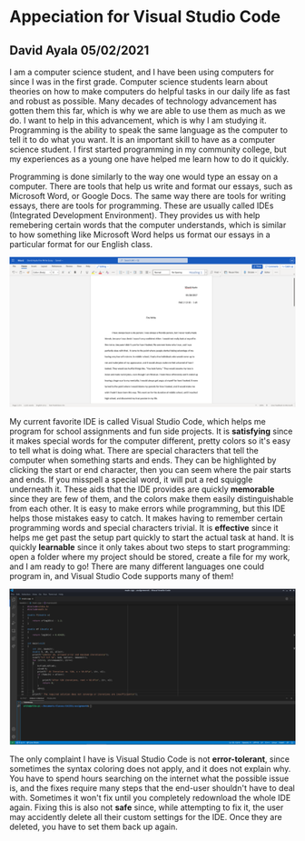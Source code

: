 # Appeciation for Visual Studio Code

## David Ayala 05/02/2021

I am a computer science student, and I have been using computers for since I was in the first grade. Computer science students learn about theories on how to make computers do helpful tasks in our daily life as fast and robust as possible. Many decades of technology advancement has gotten them this far, which is why we are able to use them as much as we do. I want to help in this advancement, which is why I am studying it. Programming is the ability to speak the same language as the computer to tell it to do what you want. It is an important skill to have as a computer science student. I first started programming in my community college, but my experiences as a young one have helped me learn how to do it quickly.

Programming is done similarly to the way one would type an essay on a computer. There are tools that help us write and format our essays, such as Microsoft Word, or Google Docs. The same way there are tools for writing essays, there are tools for programming. These are usually called IDEs (Integrated Development Environment). They provides us with help remebering certain words that the computer understands, which is similar to how something like Microsoft Word helps us format our essays in a particular format for our English class.

![](pic1.png)

My current favorite IDE is called Visual Studio Code, which helps me program for school assignments and fun side projects. It is **satisfying** since it makes special words for the computer different, pretty colors so it's easy to tell what is doing what. There are special characters that tell the computer when something starts and ends. They can be highlighted by clicking the start or end character, then you can seem where the pair starts and ends. If you misspell a special word, it will put a red squiggle underneath it. These aids that the IDE provides are quickly **memorable** since they are few of them, and the colors make them easily distinguishable from each other. It is easy to make errors while programming, but this IDE helps those mistakes easy to catch. It makes having to remember certain programming words and special characters trivial. It is **effective** since it helps me get past the setup part quickly to start the actual task at hand. It is quickly **learnable** since it only takes about two steps to start programming: open a folder where my project should be stored, create a file for my work, and I am ready to go! There are many different languages one could program in, and Visual Studio Code supports many of them! 

![](pic2.png)

The only complaint I have is Visual Studio Code is not **error-tolerant**, since sometimes the syntax coloring does not apply, and it does not explain why. You have to spend hours searching on the internet what the possible issue is, and the fixes require many steps that the end-user shouldn't have to deal with. Sometimes it won't fix until you completely redownload the whole IDE again. Fixing this is also not **safe** since, while attempting to fix it, the user may accidently delete all their custom settings for the IDE. Once they are deleted, you have to set them back up again.
